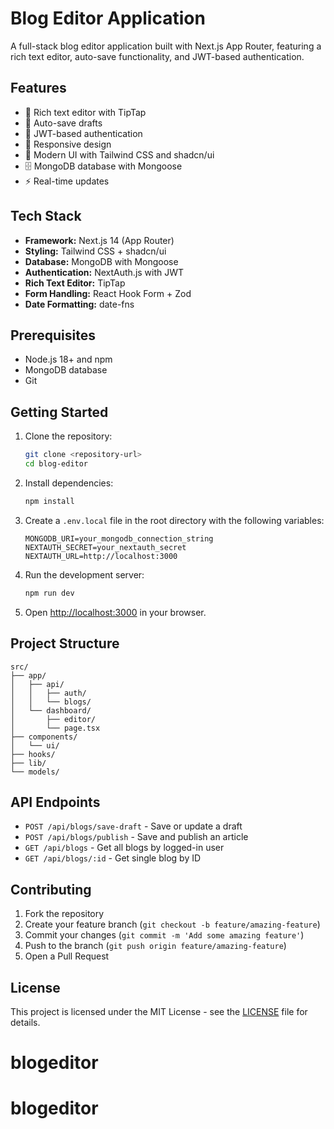 # Blog Editor Application

A full-stack blog editor application built with Next.js App Router, featuring a rich text editor, auto-save functionality, and JWT-based authentication.

## Features

- 📝 Rich text editor with TipTap
- 💾 Auto-save drafts
- 🔐 JWT-based authentication
- 📱 Responsive design
- 🎨 Modern UI with Tailwind CSS and shadcn/ui
- 🗄️ MongoDB database with Mongoose
- ⚡ Real-time updates

## Tech Stack

- **Framework:** Next.js 14 (App Router)
- **Styling:** Tailwind CSS + shadcn/ui
- **Database:** MongoDB with Mongoose
- **Authentication:** NextAuth.js with JWT
- **Rich Text Editor:** TipTap
- **Form Handling:** React Hook Form + Zod
- **Date Formatting:** date-fns

## Prerequisites

- Node.js 18+ and npm
- MongoDB database
- Git

## Getting Started

1. Clone the repository:
   ```bash
   git clone <repository-url>
   cd blog-editor
   ```

2. Install dependencies:
   ```bash
   npm install
   ```

3. Create a `.env.local` file in the root directory with the following variables:
   ```
   MONGODB_URI=your_mongodb_connection_string
   NEXTAUTH_SECRET=your_nextauth_secret
   NEXTAUTH_URL=http://localhost:3000
   ```

4. Run the development server:
   ```bash
   npm run dev
   ```

5. Open [http://localhost:3000](http://localhost:3000) in your browser.

## Project Structure

```
src/
├── app/
│   ├── api/
│   │   ├── auth/
│   │   └── blogs/
│   └── dashboard/
│       ├── editor/
│       └── page.tsx
├── components/
│   └── ui/
├── hooks/
├── lib/
└── models/
```

## API Endpoints

- `POST /api/blogs/save-draft` - Save or update a draft
- `POST /api/blogs/publish` - Save and publish an article
- `GET /api/blogs` - Get all blogs by logged-in user
- `GET /api/blogs/:id` - Get single blog by ID

## Contributing

1. Fork the repository
2. Create your feature branch (`git checkout -b feature/amazing-feature`)
3. Commit your changes (`git commit -m 'Add some amazing feature'`)
4. Push to the branch (`git push origin feature/amazing-feature`)
5. Open a Pull Request

## License

This project is licensed under the MIT License - see the [LICENSE](LICENSE) file for details.
# blogeditor
# blogeditor
